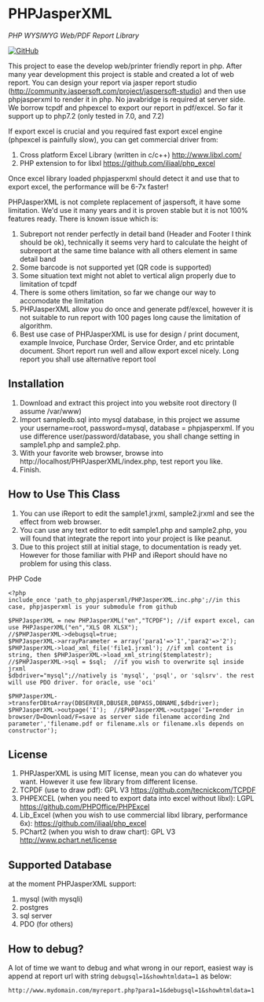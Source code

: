 # PHPJasperXML

_PHP WYSIWYG Web/PDF Report Library_

[![GitHub](https://img.shields.io/github/license/mashape/apistatus.svg)](https://github.com/SIMITGROUP/phpjasperxml)

This project to ease the develop web/printer friendly report in php. After many year development this project is stable and created a lot of web report. You can design your report via jasper report studio (http://community.jaspersoft.com/project/jaspersoft-studio) and then use phpjasperxml to render it in php. No javabridge is required at server side. We borrow tcpdf and phpexcel to export our report in pdf/excel. So far it support up to php7.2 (only tested in 7.0, and 7.2)

If export excel is crucial and you required fast export excel engine (phpexcel is painfully slow), you can get commercial driver from:
1. Cross platform Excel Library (written in c/c++) http://www.libxl.com/
2. PHP extension to for libxl https://github.com/iliaal/php_excel

Once excel library loaded phpjasperxml should detect it and use that to export excel, the performance will be 6-7x faster!

PHPJasperXML is not complete replacement of jaspersoft, it have some limitation. We'd use it many years and it is proven stable but it is not 100% features ready. There is known issue which is:
1. Subreport not render perfectly in detail band (Header and Footer I think should be ok), technically it seems very hard to calculate the  height of subreport at the same time balance with all others element in same detail band
2. Some barcode is not supported yet (QR code is supported)
3. Some situation text might not ablet to vertical align properly due to limitation of tcpdf
4. There is some others limitation, so far we change our way to accomodate the limitation
5. PHPJasperXML allow you do once and generate pdf/excel, however it is not suitable to run report with 100 pages long cause the limitation of algorithm.
6. Best use case of PHPJasperXML is use for design / print document, example Invoice, Purchase Order, Service Order, and etc printable document. Short report run well and allow export excel nicely. Long report you shall use alternative report tool

Installation
------------------
1. Download and extract this project into you website root directory (I assume /var/www)
2. Import sampledb.sql into mysql database, in this project we assume your username=root, password=mysql, database = phpjasperxml. If you use difference user/password/database, you shall change setting in sample1.php and sample2.php.
3. With your favorite web browser, browse into http://localhost/PHPJasperXML/index.php, test report you like.
4. Finish.

How to Use This Class
------------------
1. You can use iReport to edit the sample1.jrxml, sample2.jrxml and see the effect from web browser.
2. You can use any text editor to edit sample1.php and sample2.php, you will found that integrate the report into your project is like peanut.
3. Due to this project still at initial stage, to documentation is ready yet. However for those familiar with PHP and iReport should have no problem for using this class.


PHP Code
```
<?php
include_once 'path_to_phpjasperxml/PHPJasperXML.inc.php';//in this case, phpjasperxml is your submodule from github

$PHPJasperXML = new PHPJasperXML("en","TCPDF"); //if export excel, can use PHPJasperXML("en","XLS OR XLSX"); 
//$PHPJasperXML->debugsql=true;	
$PHPJasperXML->arrayParameter = array('para1'=>'1','para2'=>'2');
$PHPJasperXML->load_xml_file('file1.jrxml'); //if xml content is string, then $PHPJasperXML->load_xml_string($templatestr);
//$PHPJasperXML->sql = $sql;  //if you wish to overwrite sql inside jrxml
$dbdriver="mysql";//natively is 'mysql', 'psql', or 'sqlsrv'. the rest will use PDO driver. for oracle, use 'oci'

$PHPJasperXML->transferDBtoArray(DBSERVER,DBUSER,DBPASS,DBNAME,$dbdriver);
$PHPJasperXML->outpage('I');  //$PHPJasperXML->outpage('I=render in browser/D=Download/F=save as server side filename according 2nd parameter','filename.pdf or filename.xls or filename.xls depends on constructor');
```

License
------------------
1. PHPJasperXML is using MIT license, mean you can do whatever you want. However it use few library from different license.
2. TCPDF (use to draw pdf): GPL V3 https://github.com/tecnickcom/TCPDF
3. PHPEXCEL (when you need to export data into excel without libxl): LGPL https://github.com/PHPOffice/PHPExcel
4. Lib_Excel (when you wish to use commercial libxl library, performance 6x): https://github.com/iliaal/php_excel
5. PChart2 (when you wish to draw chart): GPL V3 http://www.pchart.net/license

Supported Database
------------------
at the moment PHPJasperXML support:
1. mysql (with mysqli)
2. postgres
3. sql server
4. PDO (for others)


How to debug?
-------------
A lot of time we want to debug and what wrong in our report, easiest way is append at report url with string `debugsql=1&showhtmldata=1` as below:

`http://www.mydomain.com/myreport.php?para1=1&debugsql=1&showhtmldata=1`
